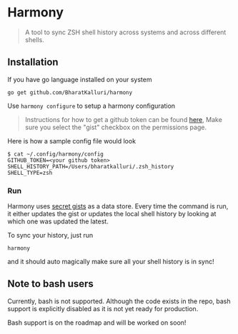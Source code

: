 # Harmony

> A tool to sync ZSH shell history across systems and across different shells.

## Installation

If you have go language installed on your system

```shell script
go get github.com/BharatKalluri/harmony
```

Use `harmony configure` to setup a harmony configuration

> Instructions for how to get a github token can be found
> [here](https://help.github.com/en/github/authenticating-to-github/creating-a-personal-access-token-for-the-command-line),
> Make sure you select the "gist" checkbox on the permissions page.

Here is how a sample config file would look

```shell script
$ cat ~/.config/harmony/config
GITHUB_TOKEN=<your github token>
SHELL_HISTORY_PATH=/Users/bharatkalluri/.zsh_history
SHELL_TYPE=zsh
```

### Run

Harmony uses [secret gists](https://help.github.com/en/enterprise/2.13/user/articles/about-gists)
as a data store. Every time the command is run, it either updates the gist or updates the local shell history by looking
at which one was updated the latest.

To sync your history, just run

```shell script
harmony
```

and it should auto magically make sure all your shell history is in sync!

## Note to bash users

Currently, bash is not supported. Although the code exists in the repo, bash support is explicitly disabled as it is not
yet ready for production.

Bash support is on the roadmap and will be worked on soon!
